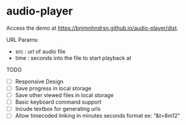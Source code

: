 # audio-player

Access the demo at https://bnjmnhndrsn.github.io/audio-player/dist.

URL Params:
- src : url of audio file
- time : seconds into the file to start playback at


TODO
- [ ] Responsive Design
- [ ] Save progress in local storage
- [ ] Save other viewed files in local storage
- [ ] Basic keyboard command support
- [ ] Incude textbox for generating urls
- [ ] Allow timecoded linking in minutes seconds format ex: "&t=8m12"
